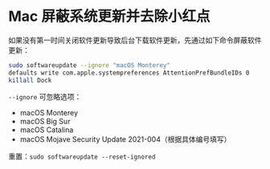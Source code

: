 # Mac 屏蔽系统更新并去除小红点

如果没有第一时间关闭软件更新导致后台下载软件更新，先通过如下命令屏蔽软件更新：

```bash
sudo softwareupdate --ignore "macOS Monterey"
defaults write com.apple.systempreferences AttentionPrefBundleIDs 0
killall Dock
```

`--ignore` 可忽略选项：

- macOS Monterey
- macOS Big Sur
- macOS Catalina
- macOS Mojave Security Update 2021-004（根据具体编号填写）

重置：`sudo softwareupdate --reset-ignored`
